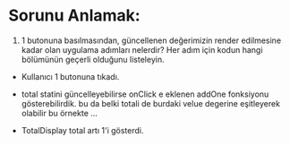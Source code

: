 # Sorunu Anlamak:

1. 1 butonuna basılmasından, güncellenen değerimizin render edilmesine kadar olan uygulama adımları nelerdir?
   Her adım için kodun hangi bölümünün geçerli olduğunu listeleyin.

- Kullanıcı 1 butonuna tıkadı.
- total statini güncelleyebilirse onClick e eklenen addOne fonksiyonu gösterebilirdik.
  bu da belki totali de burdaki velue degerine eşitleyerek olabilir bu örnekte
  ...

- TotalDisplay total artı 1'i gösterdi.
